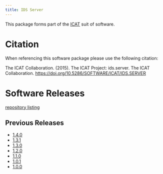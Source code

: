 ```yaml
---
title: IDS Server
---
```


This package forms part of the [ICAT](/releases/) suit of software.

# Citation

When referencing this software package please use the following citation:

The ICAT Collaboration. (2015). The ICAT Project: ids.server. The ICAT Collaboration. https://doi.org/10.5286/SOFTWARE/ICAT/IDS.SERVER

# Software Releases

 [repository listing](https://repo.icatproject.org/site/ids/server/)
 
## Previous Releases

 - [1.4.0](/releases/packages/ids-server/1-4-0/)
 - [1.3.1](/releases/packages/ids-server/1-3-1/)
 - [1.3.0](/releases/packages/ids-server/1-3-0/)
 - [1.2.0](/releases/packages/ids-server/1-2-0/)
 - [1.1.0](/releases/packages/ids-server/1-1-0/)
 - [1.0.1](/releases/packages/ids-server/1-0-1/)
 - [1.0.0](/releases/packages/ids-server/1-0-0/)
